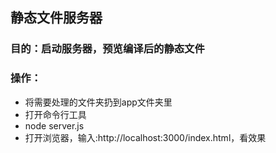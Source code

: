 ## 静态文件服务器

### 目的：启动服务器，预览编译后的静态文件

### 操作：

* 将需要处理的文件夹扔到app文件夹里
* 打开命令行工具
* node server.js
* 打开浏览器，输入:http://localhost:3000/index.html，看效果
